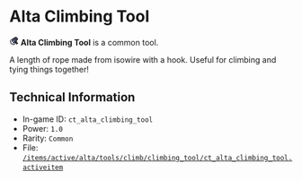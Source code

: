 # Alta Climbing Tool

<img src="https://raw.githubusercontent.com/Ceterai/Enternia/main/items/active/alta/tools/climb/climbing_tool/icon.png" alt="Alta Climbing Tool icon" loading="lazy" height=16px width="auto" /> **Alta Climbing Tool** is a common tool.

A length of rope made from isowire with a hook. Useful for climbing and tying things together!

## Technical Information

- In-game ID: `ct_alta_climbing_tool`
- Power: `1.0`
- Rarity: `Common`
- File: [`/items/active/alta/tools/climb/climbing_tool/ct_alta_climbing_tool.activeitem`](https://github.com/Ceterai/Enternia/blob/main/items/active/alta/tools/climb/climbing_tool/ct_alta_climbing_tool.activeitem)

